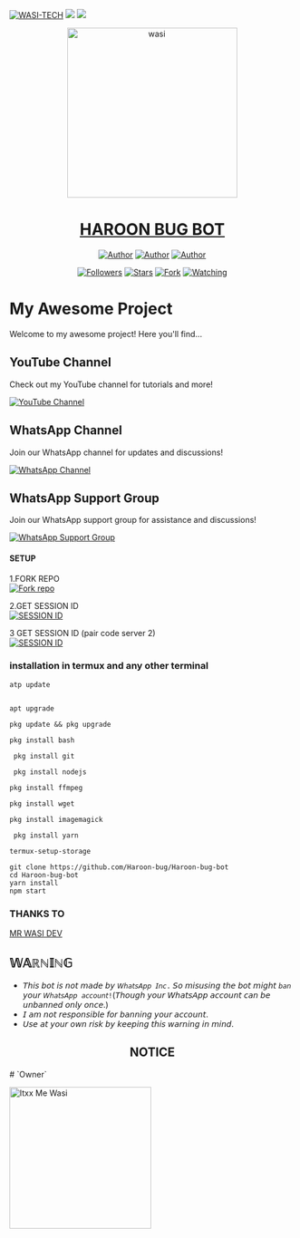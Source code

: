 [![WASI-TECH](https://readme-typing-svg.demolab.com?font=Anton&size=30&pause=998&color=008000&background=F7F2F20A&vCenter=true&random=false&width=480&lines=Hello+Everyone%F0%9F%91%8B!;My+Name+is+haroon+tech;I+am+a+Self+Learned+Full-Stack+Developer;I+am+from+pakistan-islamabad;Nice+to+Meet+You)](https://github.com/Itxxwasi)
<a><img src='https://i.imgur.com/LyHic3i.gif'/></a>
<a><img src='https://i.imgur.com/LyHic3i.gif'/></a>


<p align="center">  
  <a href="https://whatsapp.com/channel/0029VagbEX6CMY0Dh54CQQ3w">
    <img alt="wasi" height="300" src="https://telegra.ph/file/1250c3653a8f6b53a2802.jpg">
    <h1 align="center">HAROON BUG BOT</h1>
    
  </a>
  
</p>
<p align="center">
<a href="https://github.com/Haroon-bug"><img title="Author" src="https://img.shields.io/badge/Haroon-bug-black?style=for-the-badge&logo=Github"></a> <a href="https://whatsapp.com/channel/0029VagbEX6CMY0Dh54CQQ3w"><img title="Author" src="https://img.shields.io/badge/CHANNEL-black?style=for-the-badge&logo=whatsapp"></a> <a href="https://wa.me/+263714328426"><img title="Author" src="https://img.shields.io/badge/CHAT US-black?style=for-the-badge&logo=whatsapp"></a>
<p/>
<p align="center">
<a href="https://github.com/Haroon-bug?tab=followers"><img title="Followers" src="https://img.shields.io/github/followers/Haroon-bug?label=Followers&style=social"></a>
<a href="https://github.com/Haroon-bug/Haroon-bug-bot/stargazers/"><img title="Stars" src="https://img.shields.io/github/stars/Haroon-bug/Haroon-bug-bot?&style=social"></a>
<a href="https://github.com/Haroon-bug/Haroon-bug-bot/network/members"><img title="Fork" src="https://img.shields.io/github/forks/Haroon-bug/Haroon-bug-bot?style=social"></a>
<a href="https://github.com/Haroon-bug/Haroon-bug-bot/watchers"><img title="Watching" src="https://img.shields.io/github/watchers/Haroon-bug/Haroon-bug-bot?label=Watching&style=social"></a>
</p>

####  
# My Awesome Project

Welcome to my awesome project! Here you'll find...
## YouTube Channel

Check out my YouTube channel for tutorials and more!

[![YouTube Channel](https://img.shields.io/badge/Subscribe-My%20Channel-red?style=for-the-badge&logo=youtube)](https://www.youtube.com/@wasitech1)
## WhatsApp Channel

Join our WhatsApp channel for updates and discussions!

[![WhatsApp Channel](https://img.shields.io/badge/Join-WhatsApp%20Channel-25D366?style=for-the-badge&logo=whatsapp)](https://whatsapp.com/channel/0029VagbEX6CMY0Dh54CQQ3w)
## WhatsApp Support Group

Join our WhatsApp support group for assistance and discussions!

[![WhatsApp Support Group](https://img.shields.io/badge/Join-WhatsApp%20Support%20Group-25D366?style=for-the-badge&logo=whatsapp)](https://chat.whatsapp.com/Dd2RCJsumFWBfQ6290pDy8)

#### SETUP

1.FORK REPO 
    <br>
<a href='https://github.com/Haroon-bug/Haroon-bug-bot/fork' target="_blank"><img alt='Fork repo' src='https://img.shields.io/badge/Fork Repo-100000?style=for-the-badge&logo=scan&logoColor=white&labelColor=black&color=green'/></a>



2.GET SESSION ID
    <br>
<a href='https://replit.com/@mrwasidev/HAROON-X-BUG-PAIR?v=1#main.sh' target="_blank"><img alt='SESSION ID' src='https://img.shields.io/badge/Session_id-100000?style=for-the-badge&logo=scan&logoColor=white&labelColor=black&color=green'/></a>


3 GET SESSION ID (pair code server 2)
    <br>
<a href='https://replit.com/@mrwasidev/HAROON-X-BUG-PAIR?v=1#main.sh' target="_blank"><img alt='SESSION ID' src='https://img.shields.io/badge/Session_id-100000?style=for-the-badge&logo=scan&logoColor=white&labelColor=black&color=green'/></a>
</a>

### installation in termux and any other terminal 
```
atp update
   

apt upgrade

pkg update && pkg upgrade

pkg install bash

 pkg install git

 pkg install nodejs

pkg install ffmpeg

pkg install wget

pkg install imagemagick

 pkg install yarn

termux-setup-storage
```
```
git clone https://github.com/Haroon-bug/Haroon-bug-bot
cd Haroon-bug-bot
yarn install
npm start
```



### THANKS TO 
[MR WASI DEV](https://github.com/Itxxwasi)
 


   
## 𝕎𝔸ℝℕ𝕀ℕ𝔾
- 𝘛𝘩𝘪𝘴 𝘣𝘰𝘵 𝘪𝘴 𝘯𝘰𝘵 𝘮𝘢𝘥𝘦 𝘣𝘺 `𝘞𝘩𝘢𝘵𝘴𝘈𝘱𝘱 𝘐𝘯𝘤.` 𝘚𝘰 𝘮𝘪𝘴𝘶𝘴𝘪𝘯𝘨 𝘵𝘩𝘦 𝘣𝘰𝘵 𝘮𝘪𝘨𝘩𝘵 `𝘣𝘢𝘯` 𝘺𝘰𝘶𝘳 `𝘞𝘩𝘢𝘵𝘴𝘈𝘱𝘱 𝘢𝘤𝘤𝘰𝘶𝘯𝘵!`(𝘛𝘩𝘰𝘶𝘨𝘩 𝘺𝘰𝘶𝘳 𝘞𝘩𝘢𝘵𝘴𝘈𝘱𝘱 𝘢𝘤𝘤𝘰𝘶𝘯𝘵 𝘤𝘢𝘯 𝘣𝘦 𝘶𝘯𝘣𝘢𝘯𝘯𝘦𝘥 𝘰𝘯𝘭𝘺 𝘰𝘯𝘤𝘦.)
- 𝘐 𝘢𝘮 𝘯𝘰𝘵 𝘳𝘦𝘴𝘱𝘰𝘯𝘴𝘪𝘣𝘭𝘦 𝘧𝘰𝘳 𝘣𝘢𝘯𝘯𝘪𝘯𝘨 𝘺𝘰𝘶𝘳 𝘢𝘤𝘤𝘰𝘶𝘯𝘵.
- 𝘜𝘴𝘦 𝘢𝘵 𝘺𝘰𝘶𝘳 𝘰𝘸𝘯 𝘳𝘪𝘴𝘬 𝘣𝘺 𝘬𝘦𝘦𝘱𝘪𝘯𝘨 𝘵𝘩𝘪𝘴 𝘸𝘢𝘳𝘯𝘪𝘯𝘨 𝘪𝘯 𝘮𝘪𝘯𝘥.

<h2 align="center">  NOTICE
</h2>
# `Owner`

 <a href="https://github.com/Haroon-bug"><img src="https://github.com/Haroon-bug.png" width="250" height="250" alt="Itxx Me Wasi"/></a>

 

